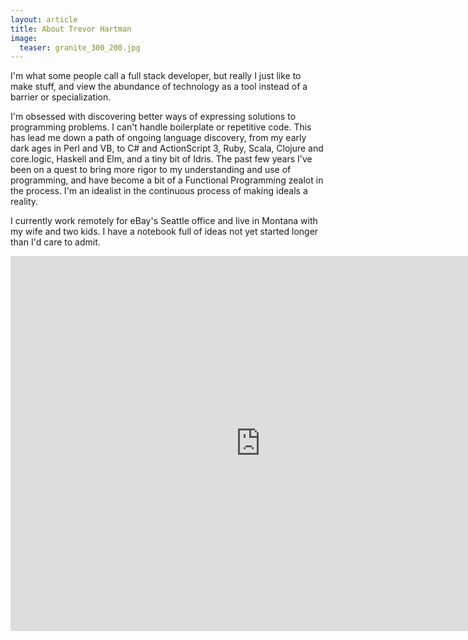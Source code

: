 ```yaml
---
layout: article
title: About Trevor Hartman
image:
  teaser: granite_300_200.jpg
---
```


I'm what some people call a full stack developer, but really I just like to make
stuff, and view the abundance of technology as a tool instead of a barrier or
specialization.

I'm obsessed with discovering better ways of expressing solutions to programming
problems. I can't handle boilerplate or repetitive code. This has lead me down a
path of ongoing language discovery, from my early dark ages in Perl and VB, to
C# and ActionScript 3, Ruby, Scala, Clojure and core.logic, Haskell and Elm, and
a tiny bit of Idris. The past few years I've been on a quest to bring more rigor
to my understanding and use of programming, and have become a bit of a
Functional Programming zealot in the process. I'm an idealist in the continuous
process of making ideals a reality.

I currently work remotely for eBay's Seattle office and live in Montana with my
wife and two kids. I have a notebook full of ideas not yet started longer than
I'd care to admit.

<iframe
  src="https://www.google.com/maps/embed?pb=!1m0!3m2!1sen!2sus!4v1420660262572!6m8!1m7!1sgQfFugyX2f9MD2WCkFcsZA!2m2!1d47.6037383!2d-122.333842!3f39.34239832458544!4f-11.83723720111874!5f1.6436239058746196"
  width="800" height="600" frameborder="0" style="border:0">
</iframe>
